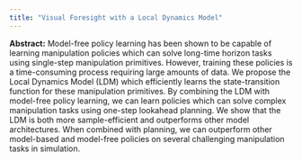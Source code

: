 ```yaml
---
title: "Visual Foresight with a Local Dynamics Model"
---
```

**Abstract:** Model-free policy learning has been shown to be capable of learning manipulation policies which 
can solve long-time horizon tasks using single-step manipulation primitives. However, training these policies 
is a time-consuming process requiring large amounts of data. We propose the Local Dynamics Model (LDM) which 
efficiently learns the state-transition function for these manipulation primitives. By combining the LDM with 
model-free policy learning, we can learn policies which can solve complex manipulation tasks using one-step 
lookahead planning. We show that the LDM is both more sample-efficient and outperforms other model architectures. 
When combined with planning, we can outperform other model-based and model-free policies on several challenging 
manipulation tasks in simulation. 
